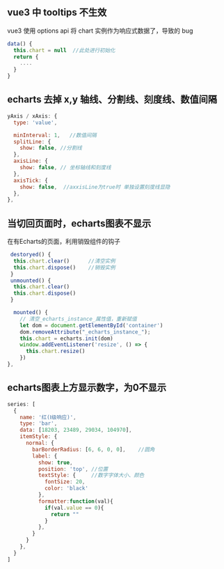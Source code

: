 ## vue3 中 tooltips 不生效

vue3 使用 options api 将 chart 实例作为响应式数据了，导致的 bug

```js
data() {
  this.chart = null  //此处进行初始化
  return {
    ....
  }
}

```

## echarts 去掉 x,y 轴线、分割线、刻度线、数值间隔

```js
yAxis / xAxis: {
  type: 'value',

  minInterval: 1,   //数值间隔
  splitLine: {
    show: false, //分割线
  },
  axisLine: {
    show: false, // 坐标轴线和刻度线
  },
  axisTick: {
    show: false,  //axxisLine为true时 单独设置刻度线显隐
  },
},
```
## 当切回页面时，echarts图表不显示
在有Echarts的页面，利用销毁组件的钩子
```js
 destoryed() {
  this.chart.clear()      //清空实例
  this.chart.dispose()    //销毁实例
 }
 unmounted() {
  this.chart.clear()
  this.chart.dispose()
 }

  mounted() {
    // 清空_echarts_instance_属性值，重新赋值
    let dom = document.getElementById('container')
    dom.removeAttribute("_echarts_instance_");
    this.chart = echarts.init(dom)
    window.addEventListener('resize', () => {
      this.chart.resize()
    })
},
```
## echarts图表上方显示数字，为0不显示
```js
series: [
  {
    name: '红(Ⅰ级响应)',
    type: 'bar',
    data: [18203, 23489, 29034, 104970],
    itemStyle: {
      normal: {
        barBorderRadius: [6, 6, 0, 0],    //圆角
        label: {
          show: true,
          position: 'top', //位置
          textStyle: {     //数字字体大小、颜色
            fontSize: 20,
            color: 'black'
          },
          formatter:function(val){
            if(val.value == 0){
              return ""
            }
          },
        }
      }
    },
  }
]
```
